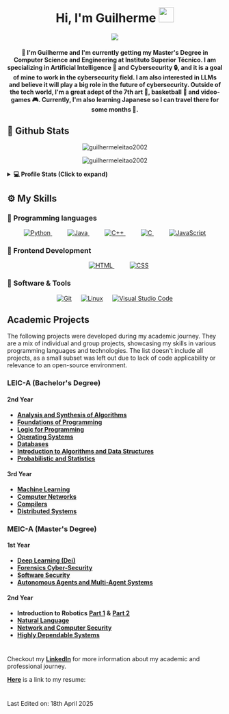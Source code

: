 <h1 align="center">
Hi, I'm Guilherme
<img src="https://media4.giphy.com/media/v1.Y2lkPTc5MGI3NjExcnRlM28ydnRzNTZnOWtvYXp4ZzhocWxzaWZ0YW85Y3M1MnB5M3lxNCZlcD12MV9pbnRlcm5hbF9naWZfYnlfaWQmY3Q9Zw/QxHQ4BtLeEGBlWIFTs/giphy.gif" width="35">
</h1>

<p align="center">
  <a href="https://github.com/DenverCoder1/readme-typing-svg"><img src="https://readme-typing-svg.herokuapp.com?lines=Computer+Science+and+Engineering;@+Instituto+Superior+Técnico;Cybersecurity+and+AI&"></a>
</p>

<h4 align="center">
👋 I'm Guilherme and I'm currently getting my Master's Degree in Computer Science and Engineering at Instituto Superior Técnico. I am specializing in Artificial Intelligence 🤖 and Cybersecurity 🔒, and it is a goal of mine to work in the cybersecurity field. I am also interested in LLMs and believe it will play a big role in the future of cybersecurity.
Outside of the tech world, I'm a great adept of the 7th art 🎥, basketball 🏀 and video-games 🎮.
Currently, I'm also learning Japanese so I can travel there for some months 🛬.
</h4>

## 🌱 Github Stats


<p align="center">
<img src="https://github-readme-streak-stats.herokuapp.com/?user=guilhermeleitao2002&theme=algolia" alt="guilhermeleitao2002"  />
</p>

<p align="center">
<image src="https://github-readme-stats.vercel.app/api/top-langs/?username=guilhermeleitao2002&theme=github_dark&count_private=true&hide=Roff,HTML" alt="guilhermeleitao2002" />
</p>

<details> 
  <summary><b>💻 Profile Stats (Click to expand)</b></summary>
    <p align="center">
    <img src="https://komarev.com/ghpvc/?username=guilhermeleitao2002&label=Profile%20views&color=0e25d1&style=for-the-badge" alt="guilhermeleitao2002" />
    </p>
  <p align="center">
    <a href="https://github.com/anuraghazra/github-readme-stats"><img alt="guilhermeleitao2002's Github Stats" src="https://github-readme-stats.vercel.app/api?username=guilhermeleitao2002&show_icons=true&count_private=true&theme=algolia" height="192px"/></a></p>
  &nbsp;
</details>

## ⚙️ My Skills

### 📎 Programming languages

<p align="center">
  <a href="https://www.python.org" target="_blank">
    <img alt="Python" src="https://img.shields.io/badge/Python%20-%2314354C.svg?logo=python&logoColor=white">
  </a>
  &emsp;
  &emsp;
    <a href="https://www.java.com" target="_blank"> 
        <img alt="Java" src="https://img.shields.io/badge/Java%20-%23ED8B00.svg?logo=java&logoColor=white">
    </a>
  &emsp;
  &emsp;
    <a href="https://isocpp.org/" target="_blank"> 
        <img alt="C++" src="https://img.shields.io/badge/C%2B%2B%20-%2300599C.svg?logo=c%2B%2B&logoColor=white">
    </a>
    &emsp;
    &emsp;
  <a href="https://www.cprogramming.com/" target="_blank"> 
    <img alt="C" src="https://img.shields.io/badge/C%20-%232370ED.svg?logo=c&logoColor=white">
  </a>
  &emsp;
  &emsp;
  <a href="https://developer.mozilla.org/en-US/docs/Web/JavaScript" target="_blank"> 
     <img alt="JavaScript" src="https://img.shields.io/badge/JavaScript%20-%23F7DF1E.svg?logo=javascript&logoColor=black">
  </a>
</p>

### 📎 Frontend Development
<p align="center"> 
  &emsp; 
    <a href="https://www.w3.org/html/" target="_blank">
        <img alt="HTML" src="https://img.shields.io/badge/HTML%20-%23E34F26.svg?logo=html5&logoColor=white">
    </a>
  &emsp;
  &emsp;
  <a href="https://www.w3schools.com/css/" target="_blank">
    <img alt="CSS" src="https://img.shields.io/badge/CSS%20-%231572B6.svg?logo=css3&logoColor=white">
  </a> 
</p>

### 📎 Software & Tools

<p align="center">
    <a href="#"><img alt="Git" src="https://img.shields.io/badge/Git%20-%23F05033.svg?logo=git&logoColor=white"></a>
  &emsp;
    <a href="#"><img alt="Linux" src="https://img.shields.io/badge/Linux-FCC624?style=flat&logo=linux&logoColor=black"></a>
  &emsp;
    <a href="#"><img alt="Visual Studio Code" src="https://img.shields.io/badge/Visual%20Studio%20Code-0078d7.svg?logo=visual-studio-code&logoColor=white"></a>
</p>

## Academic Projects

The following projects were developed during my academic journey. They are a mix of individual and group projects, showcasing my skills in various programming languages and technologies. The list doesn't include all projects, as a small subset was left out due to lack of code applicability or relevance to an open-source environment.

### LEIC-A (Bachelor's Degree)

#### 2nd Year

- [**Analysis and Synthesis of Algorithms**](https://github.com/guilhermeleitao2002/Algorithms-Project)
- [**Foundations of Programming**](https://github.com/guilhermeleitao2002/BuggyDB-Meadow-Project)
- [**Logic for Programming**](https://github.com/guilhermeleitao2002/Hashi-Puzzle-Project)
- [**Operating Systems**](https://github.com/guilhermeleitao2002/OS-Project)
- [**Databases**](https://github.com/guilhermeleitao2002/DB-Project)
- [**Introduction to Algorithms and Data Structures**](https://github.com/guilhermeleitao2002/Airport-Simulator)
- [**Probabilistic and Statistics**](https://github.com/guilhermeleitao2002/Statistics-Project)

#### 3rd Year

- [**Machine Learning**](https://github.com/guilhermeleitao2002/ML-Project)
- [**Computer Networks**](https://github.com/guilhermeleitao2002/Hangman-Game)
- [**Compilers**](https://github.com/guilhermeleitao2002/MML-Compiler)
- [**Distributed Systems**](https://github.com/guilhermeleitao2002/Distributed-Systems)

### MEIC-A (Master's Degree)

#### 1st Year

- [**Deep Learning (Dei)**](https://github.com/guilhermeleitao2002/Deep-Learning-Project)
- [**Forensics Cyber-Security**](https://github.com/guilhermeleitao2002/Forensics-Project)
- [**Software Security**](https://github.com/guilhermeleitao2002/Vulnerability-Tool-Scanner)
- [**Autonomous Agents and Multi-Agent Systems**](https://github.com/guilhermeleitao2002/Game-of-Sueca-Engine)

#### 2nd Year

- **Introduction to Robotics** [**Part 1**](https://github.com/guilhermeleitao2002/IRobo) **&** [**Part 2**](https://github.com/guilhermeleitao2002/IRobo-rrt_planner)
- [**Natural Language**](https://github.com/guilhermeleitao2002/Movie-Genre-Prediction)
- [**Network and Computer Security**](https://github.com/guilhermeleitao2002/Network-Security-Project)
- [**Highly Dependable Systems**](https://github.com/guilhermeleitao2002/DepBlockchain)

#

Checkout my [**LinkedIn**](https://www.linkedin.com/in/guilherme-leitao-2002/) for more information about my academic and professional journey.

[**Here**](https://guilhermeleitao2002.github.io/guilhermeleitao2002/) is a link to my resume: 

# 

Last Edited on: 18th April 2025